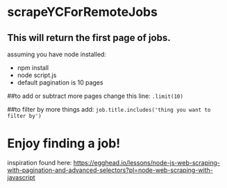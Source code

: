 # scrapeYCForRemoteJobs

## This will return the first page of jobs.
assuming you have node installed:
- npm install
- node script.js
- default pagination is 10 pages

##to add or subtract more pages change this line:
`.limit(10)`

##to filter by more things add:
`job.title.includes('thing you want to filter by')`

# Enjoy finding a job!


inspiration found here:
https://egghead.io/lessons/node-js-web-scraping-with-pagination-and-advanced-selectors?pl=node-web-scraping-with-javascript
